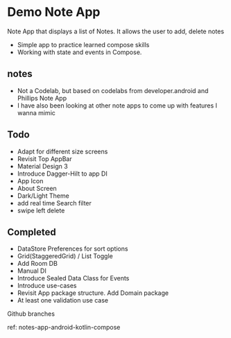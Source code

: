 # Demo Note App
Note App that displays a list of Notes. It allows the user to add, delete notes
- Simple app to practice learned compose skills
- Working with state and events in Compose.

## notes
- Not a Codelab, but based on codelabs from developer.android and Phillips Note App
- I have also been looking at other note apps to come up with features I wanna mimic

## Todo
- Adapt for different size screens
- Revisit Top AppBar
- Material Design 3
- Introduce Dagger-Hilt to app DI
- App Icon
- About Screen
- Dark/Light Theme
- add real time Search filter 
- swipe left delete


## Completed
- DataStore Preferences for sort options
- Grid(StaggeredGrid) / List Toggle
- Add Room DB
- Manual DI
- Introduce Sealed Data Class for Events
- Introduce use-cases
- Revisit App package structure. Add Domain package
- At least one validation use case


Github branches

ref: notes-app-android-kotlin-compose